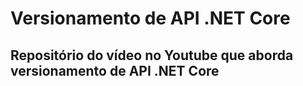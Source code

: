 # Versionamento de API .NET Core

## Repositório do vídeo no Youtube que aborda versionamento de API .NET Core
